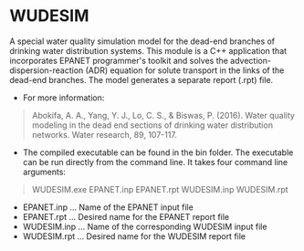 # WUDESIM
A special water quality simulation model for the dead-end branches of drinking water distribution systems. This module is a C++ application that incorporates EPANET programmer's toolkit and solves the advection-dispersion-reaction (ADR) equation for solute transport in the links of the dead-end branches. The model generates a separate report (.rpt) file.  

- For more information:
> Abokifa, A. A., Yang, Y. J., Lo, C. S., & Biswas, P. (2016). Water quality modeling in the dead end sections of drinking water distribution networks. Water research, 89, 107-117.


- The compiled executable can be found in the bin folder. The executable can be run directly from the command line. It takes four command line arguments:
 
> WUDESIM.exe EPANET.inp EPANET.rpt WUDESIM.inp WUDESIM.rpt

- EPANET.inp  ... Name of the EPANET input file
- EPANET.rpt  ... Desired name for the EPANET report file
- WUDESIM.inp ... Name of the corresponding WUDESIM input file
- WUDESIM.rpt ... Desired name for the WUDESIM report file
